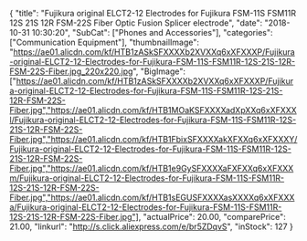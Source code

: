 {
	"title": "Fujikura original ELCT2-12 Electrodes for Fujikura FSM-11S FSM11R 12S  21S  12R FSM-22S Fiber Optic Fusion Splicer electrode",
	"date": "2018-10-31 10:30:20",
	"SubCat": ["Phones and Accessories"],
	"categories": ["Communication Equipment"],
	"thumbnailImage": "https://ae01.alicdn.com/kf/HTB1zASkSFXXXXb2XVXXq6xXFXXXP/Fujikura-original-ELCT2-12-Electrodes-for-Fujikura-FSM-11S-FSM11R-12S-21S-12R-FSM-22S-Fiber.jpg_220x220.jpg",
	"BigImage": ["https://ae01.alicdn.com/kf/HTB1zASkSFXXXXb2XVXXq6xXFXXXP/Fujikura-original-ELCT2-12-Electrodes-for-Fujikura-FSM-11S-FSM11R-12S-21S-12R-FSM-22S-Fiber.jpg","https://ae01.alicdn.com/kf/HTB1MOaKSFXXXXadXpXXq6xXFXXXl/Fujikura-original-ELCT2-12-Electrodes-for-Fujikura-FSM-11S-FSM11R-12S-21S-12R-FSM-22S-Fiber.jpg","https://ae01.alicdn.com/kf/HTB1FbixSFXXXXakXFXXq6xXFXXXY/Fujikura-original-ELCT2-12-Electrodes-for-Fujikura-FSM-11S-FSM11R-12S-21S-12R-FSM-22S-Fiber.jpg","https://ae01.alicdn.com/kf/HTB1e9GySFXXXXaFXFXXq6xXFXXXm/Fujikura-original-ELCT2-12-Electrodes-for-Fujikura-FSM-11S-FSM11R-12S-21S-12R-FSM-22S-Fiber.jpg","https://ae01.alicdn.com/kf/HTB1sEGUSFXXXXasXXXXq6xXFXXXa/Fujikura-original-ELCT2-12-Electrodes-for-Fujikura-FSM-11S-FSM11R-12S-21S-12R-FSM-22S-Fiber.jpg"],
	"actualPrice": 20.00,
	"comparePrice": 21.00,
	"linkurl": "http://s.click.aliexpress.com/e/br5ZDqvS",
	"inStock": 127
}
